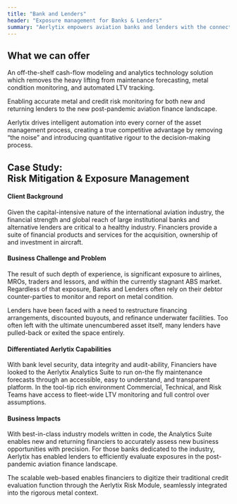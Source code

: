 ```yaml
---
title: "Bank and Lenders"
header: "Exposure management for Banks & Lenders"
summary: "Aerlytix empowers aviation banks and lenders with the connected risk management tools needed to understand underlying exposures"
---
```


<article class="section__product section__spacing-3">
  <div class="container">
  <div class="row gx-lg-5" data-cues="slideInUp">
    <div class="col-md-5">
      <h2 class="fw-bold mb-5">What we can offer</h2>
    </div>
    <div class="card col-md-7">
      <p>An off-the-shelf cash-flow modeling and analytics technology solution which removes the heavy lifting from maintenance forecasting, metal condition monitoring, and automated LTV tracking.</p>
      <p>Enabling accurate metal and credit risk monitoring for both new and returning lenders to the new post-pandemic aviation finance landscape.</p>
      <p>Aerlytix drives intelligent automation into every corner of the asset management process, creating a true competitive advantage by removing “the noise” and introducing quantitative rigour to the decision-making process.</p>
    </div>
  </div>
  </div>
</article>

<article class="section__product section__spacing-3">
  <div class="container">
  <div class="row gx-lg-5" data-cues="slideInUp">
    <div class="col-md-5">
      <h2 class="fw-bold mb-5">Case Study: <br />Risk Mitigation & Exposure Management</h2>
    </div>
    <div class="card col-md-7">
      <h4>Client Background</h4>
      <p class="mb-5">Given the capital-intensive nature of the international aviation industry, the financial strength and global reach of large institutional banks and alternative lenders are critical to a healthy industry. Financiers provide a suite of financial products and services for the acquisition, ownership of and investment in aircraft.</p>
      <h4>Business Challenge and Problem</h4>
      <p>The result of such depth of experience, is significant exposure to airlines, MROs, traders and lessors, and within the currently stagnant ABS market. Regardless of that exposure, Banks and Lenders often rely on their debtor counter-parties to monitor and report on metal condition.</p>
      <p class="mb-5">Lenders have been faced with a need to restructure financing arrangements, discounted buyouts, and refinance underwater facilities. Too often left with the ultimate unencumbered asset itself, many lenders have pulled-back or exited the space entirely.</p>
      <h4>Differentiated Aerlytix Capabilities</h4>
      <p class="mb-5">With bank level security, data integrity and audit-ability, Financiers have looked to the Aerlytix Analytics Suite to run on-the fly maintenance forecasts through an accessible, easy to understand, and transparent platform. In the tool-tip rich environment Commercial, Technical, and Risk Teams have access to fleet-wide LTV monitoring and full control over assumptions.</p>
      <h4>Business Impacts</h4>
      <p>With best-in-class industry models written in code, the Analytics Suite enables new and returning financiers to accurately assess new business opportunities with precision. For those banks dedicated to the industry, Aerlytix has enabled lenders to efficiently evaluate exposures in the post-pandemic aviation finance landscape.</p>
      <p>The scalable web-based enables financiers to digitize their traditional credit evaluation function through the Aerlytix Risk Module, seamlessly integrated into the rigorous metal context.</p>
    </div>
  </div>
  </div>
</article>
